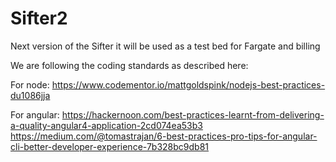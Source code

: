 # Sifter2
Next version of the Sifter
it will be used as a test bed for Fargate and billing

We are following the coding standards as described here:

For node:
https://www.codementor.io/mattgoldspink/nodejs-best-practices-du1086jja

For angular:
https://hackernoon.com/best-practices-learnt-from-delivering-a-quality-angular4-application-2cd074ea53b3
https://medium.com/@tomastrajan/6-best-practices-pro-tips-for-angular-cli-better-developer-experience-7b328bc9db81
